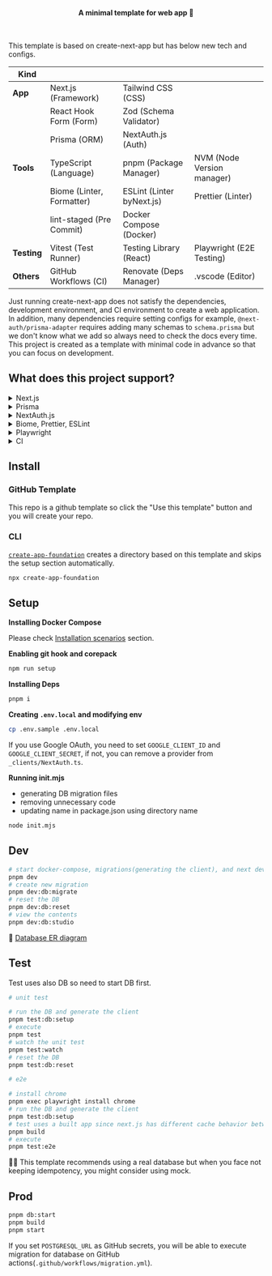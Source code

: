<!-- 👉 remove -->

<div align="center">
  <strong>️️A minimal template for web app 🎃</strong>
</div>

<br />
<br />

This template is based on create-next-app but has below new tech and configs.

| Kind        |                           |                           |                            |
| ----------- | ------------------------- | ------------------------- | -------------------------- |
| **App**     | Next.js (Framework)       | Tailwind CSS (CSS)        |                            |
|             | React Hook Form (Form)    | Zod (Schema Validator)    |                            |
|             | Prisma (ORM)              | NextAuth.js (Auth)        |                            |
| **Tools**   | TypeScript (Language)     | pnpm (Package Manager)    | NVM (Node Version manager) |
|             | Biome (Linter, Formatter) | ESLint (Linter byNext.js) | Prettier (Linter)          |
|             | lint-staged (Pre Commit)  | Docker Compose (Docker)   |                            |
| **Testing** | Vitest (Test Runner)      | Testing Library (React)   | Playwright (E2E Testing)   |
| **Others**  | GitHub Workflows (CI)     | Renovate (Deps Manager)   | .vscode (Editor)           |

Just running create-next-app does not satisfy the dependencies, development environment, and CI environment to create a web application. In addition, many dependencies require setting configs for example, `@next-auth/prisma-adapter` requires adding many schemas to `schema.prisma` but we don't know what we add so always need to check the docs every time. This project is created as a template with minimal code in advance so that you can focus on development.

## What does this project support?

<details>
  <summary>Next.js</summary>

- introducing parallel route and intercepting route
- introducing server actions using Zod
- setting common files like robots, opengraph-image, etc
- supporting Docker

</details>

<details>
  <summary>Prisma</summary>

- introducing dev/test env using Docker Compose and PostgreSQL
- fixing [well-known Next.js issue](https://www.prisma.io/docs/orm/more/help-and-troubleshooting/help-articles/nextjs-prisma-client-dev-practices)
- generating ERD automatically
- running migration on github actions

</details>

<details>
  <summary>NextAuth.js</summary>

- introducing Google Oauth provider
- defining [Prisma schema](https://authjs.dev/reference/adapter/prisma#create-the-prisma-schema-from-scratch) and connecting database
- setting Next.js api route using app router

</details>

<details>
  <summary>Biome, Prettier, ESLint</summary>
  
  - introducing how to control these when pre-commit
  - assigning Prisma, Biome, Prettier to each language for vscode
</details>

<details>
  <summary>Playwright</summary>

- introducing [Page object models](https://playwright.dev/docs/pom) for e2e to make it resistant to change code
- introducing how to avoid OAuth Providers with NextAuth.js

</details>

<details>
  <summary>CI</summary>

- CI tasks: lint, build, unit test, e2e test
- Prod tasks: migrating DB when main branch

</details>

## Install

### GitHub Template

This repo is a github template so click the "Use this template" button and you will create your repo.

### CLI

[`create-app-foundation`](https://github.com/hiroppy/create-app-foundation) creates a directory based on this template and skips the setup section automatically.

```sh
npx create-app-foundation
```

<!-- ######## -->

## Setup

**Installing Docker Compose**

Please check [Installation scenarios](https://docs.docker.com/compose/install/) section.

**Enabling git hook and corepack**

```sh
npm run setup
```

**Installing Deps**

```sh
pnpm i
```

**Creating `.env.local` and modifying env**

```sh
cp .env.sample .env.local
```

If you use Google OAuth, you need to set `GOOGLE_CLIENT_ID` and `GOOGLE_CLIENT_SECRET`, if not, you can remove a provider from `_clients/NextAuth.ts`.

<!-- 👉 remove -->

**Running init.mjs**

- generating DB migration files
- removing unnecessary code
- updating name in package.json using directory name

```sh
node init.mjs
```

<!-- ######## -->

## Dev

```sh
# start docker-compose, migrations(generating the client), and next dev
pnpm dev
# create new migration
pnpm dev:db:migrate
# reset the DB
pnpm dev:db:reset
# view the contents
pnpm dev:db:studio
```

📙 [Database ER diagram](/prisma/ERD.md)

## Test

Test uses also DB so need to start DB first.

```sh
# unit test

# run the DB and generate the client
pnpm test:db:setup
# execute
pnpm test
# watch the unit test
pnpm test:watch
# reset the DB
pnpm test:db:reset

# e2e

# install chrome
pnpm exec playwright install chrome
# run the DB and generate the client
pnpm test:db:setup
# test uses a built app since next.js has different cache behavior between development and production
pnpm build
# execute
pnpm test:e2e
```

💁‍♀️ This template recommends using a real database but when you face not keeping idempotency, you might consider using mock.

## Prod

```sh
pnpm db:start
pnpm build
pnpm start
```

If you set `POSTGRESQL_URL` as GitHub secrets, you will be able to execute migration for database on GitHub actions(`.github/workflows/migration.yml`).
